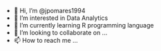 - 👋 Hi, I’m @jpomares1994
- 👀 I’m interested in Data Analytics
- 🌱 I’m currently learning R programming language
- 💞️ I’m looking to collaborate on ...
- 📫 How to reach me ...

<!---
jpomares1994/jpomares1994 is a ✨ special ✨ repository because its `README.md` (this file) appears on your GitHub profile.
You can click the Preview link to take a look at your changes.
--->
